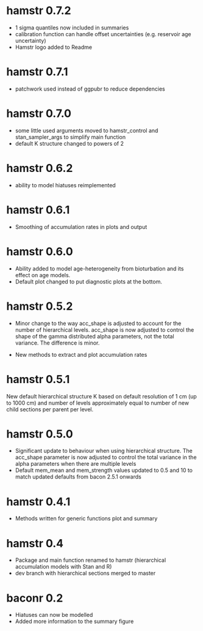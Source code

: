 # hamstr 0.7.2

* 1 sigma quantiles now included in summaries
* calibration function can handle offset uncertainties (e.g. reservoir age uncertainty)
* Hamstr logo added to Readme

# hamstr 0.7.1

* patchwork used instead of ggpubr to reduce dependencies

# hamstr 0.7.0

* some little used arguments moved to hamstr_control and stan_sampler_args to simplify main function 
* default K structure changed to powers of 2

# hamstr 0.6.2

* ability to model hiatuses reimplemented 

# hamstr 0.6.1

* Smoothing of accumulation rates in plots and output


# hamstr 0.6.0

* Ability added to model age-heterogeneity from bioturbation and its effect on age models.
* Default plot changed to put diagnostic plots at the bottom.


# hamstr 0.5.2

* Minor change to the way acc_shape is adjusted to account for the number of hierarchical levels. acc_shape is now adjusted to control the shape of the gamma distributed alpha parameters, not the total variance. The difference is minor.

* New methods to extract and plot accumulation rates


# hamstr 0.5.1

New default hierarchical structure K based on default resolution of 1 cm (up to 1000 cm)
and number of levels approximately equal to number of new child sections per parent per level.


# hamstr 0.5.0

* Significant update to behaviour when using hierarchical structure. The acc_shape 
parameter is now adjusted to control the total variance in the alpha parameters 
when there are multiple levels
* Default mem_mean and mem_strength values updated to 0.5 and 10 to match 
updated defaults from bacon 2.5.1 onwards


# hamstr 0.4.1

* Methods written for generic functions plot and summary


# hamstr 0.4

* Package and main function renamed to hamstr (hierarchical accumulation models with Stan and R)
* dev branch with hierarchical sections merged to master


# baconr 0.2

* Hiatuses can now be modelled
* Added more information to the summary figure